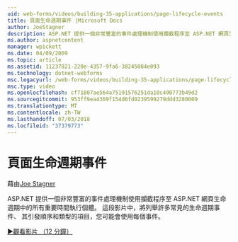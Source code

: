 ```yaml
---
uid: web-forms/videos/building-35-applications/page-lifecycle-events
title: 頁面生命週期事件 |Microsoft Docs
author: JoeStagner
description: ASP.NET 提供一個非常豐富的事件處理機制使用攔截程序至 ASP.NET 網頁生命週期中的所有重要時間執行個體。 這段影片中，將會列舉...
ms.author: aspnetcontent
manager: wpickett
ms.date: 04/09/2009
ms.topic: article
ms.assetid: 11237821-220e-4357-9fa6-38245084e093
ms.technology: dotnet-webforms
msc.legacyurl: /web-forms/videos/building-35-applications/page-lifecycle-events
msc.type: video
ms.openlocfilehash: cf71807ae564a75191576251da10c490773b49d2
ms.sourcegitcommit: 953ff9ea4369f154d6fd0239599279ddd3280009
ms.translationtype: MT
ms.contentlocale: zh-TW
ms.lasthandoff: 07/03/2018
ms.locfileid: "37379773"
---
```

<a name="page-lifecycle-events"></a>頁面生命週期事件
====================
藉由[Joe Stagner](https://github.com/JoeStagner)

ASP.NET 提供一個非常豐富的事件處理機制使用攔截程序至 ASP.NET 網頁生命週期中的所有重要時間執行個體。 這段影片中，將列舉許多常見的生命週期事件、 其引發順序和類型的項目，您可能會使用每個事件。

[&#9654;觀看影片 （12 分鐘）](https://channel9.msdn.com/Blogs/ASP-NET-Site-Videos/page-lifecycle-events)

